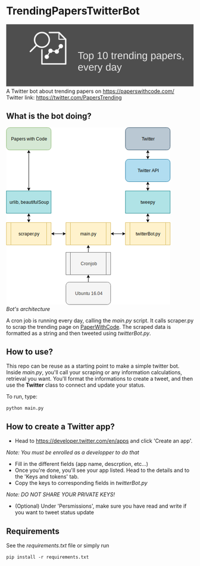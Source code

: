 # TrendingPapersTwitterBot
![twitter banner](resources/twitterbot_banner.png)
A Twitter bot about trending papers on <https://paperswithcode.com/>  
Twitter link: <https://twitter.com/PapersTrending>

## What is the bot doing?

![Architecture](resources/architecture.png)  
*Bot's architecture*

A cron job is running every day, calling the *main.py* script. It calls scraper.py to scrap the trending page on [PaperWithCode](https://paperswithcode.com). The scraped data is formatted as a string and then tweeted using *twitterBot.py*.

## How to use?

This repo can be reuse as a starting point to make a simple twitter bot. Inside *main.py*, you'll call your scraping or any information calculations, retrieval you want. You'll format the informations to create a tweet, and then use the **Twitter** class to connect and update your status.  

To run, type:

    python main.py

## How to create a Twitter app?

- Head to <https://developer.twitter.com/en/apps> and click 'Create an app'.

*Note: You must be enrolled as a developper to do that*

- Fill in the different fields (app name, descrption, etc...)
- Once you're done, you'll see your app listed. Head to the details and to the 'Keys and tokens' tab.
- Copy the keys to corresponding fields in *twitterBot.py*

*Note: DO NOT SHARE YOUR PRIVATE KEYS!*

- (Optional) Under 'Persmissions', make sure you have read and write if you want to tweet status update

## Requirements

See the *requirements.txt* file or simply run

    pip install -r requirements.txt